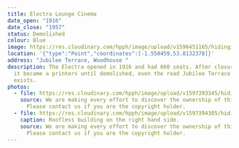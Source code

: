 ```yaml
---
title: Electra Lounge Cinema
date_open: "1916"
date_close: "1957"
status: Demolished
colour: Blue
image: https://res.cloudinary.com/hpph/image/upload/v1596451165/hidinginplainsight/electraloungecinema.svg
location: '{"type":"Point","coordinates":[-1.550459,53.8132378]}'
address: "Jubilee Terrace, Woodhouse "
description: The Electra opened in 1916 and had 660 seats. After closure in 1957
  it became a printers until demolished, even the road Jubilee Terrace no longer
  exists.
photos:
  - file: https://res.cloudinary.com/hpph/image/upload/v1597393345/hidinginplainsight/Electra_Lounge_Cinema.jpg
    source: We are making every effort to discover the ownership of this photo.
      Please contact us if you are the copyright holder.
  - file: https://res.cloudinary.com/hpph/image/upload/v1597394305/hidinginplainsight/Electra_Lounge_Cinema01.jpg
    caption: Roofless building on the right hand side.
    source: We are making every effort to discover the ownership of this photo.
      Please contact us if you are the copyright holder.
---
```

